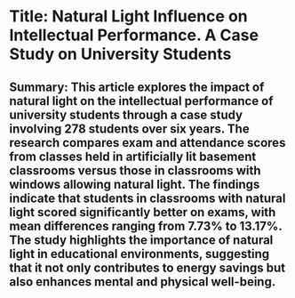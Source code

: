# Title: Natural Light Influence on Intellectual Performance. A Case Study on University Students

## Summary: This article explores the impact of natural light on the intellectual performance of university students through a case study involving 278 students over six years. The research compares exam and attendance scores from classes held in artificially lit basement classrooms versus those in classrooms with windows allowing natural light. The findings indicate that students in classrooms with natural light scored significantly better on exams, with mean differences ranging from 7.73% to 13.17%. The study highlights the importance of natural light in educational environments, suggesting that it not only contributes to energy savings but also enhances mental and physical well-being.